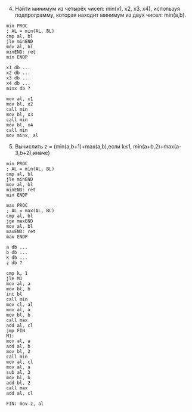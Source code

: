 4. Найти минимум из четырёх чисел: min(x1, x2, x3, x4), используя подпрограмму, которая находит минимум из двух чисел: min(a,b).

```x86asm
min PROC
; AL = min(AL, BL)
cmp al, bl
jle minEND
mov al, bl
minEND: ret
min ENDP

x1 db ...
x2 db ...
x3 db ...
x4 db ...
minx db ?

mov al, x1
mov bl, x2
call min
mov bl, x3
call min
mov bl, x4
call min
mov minx, al
```

5. Вычислить z = (min⁡(a,b+1)+max⁡(a,b),если  k≤1,
min⁡(a+b,2)+max⁡(a-3,b+2),иначе)

```x86asm
min PROC
; AL = min(AL, BL)
cmp al, bl
jle minEND
mov al, bl
minEND: ret
min ENDP

max PROC
; AL = max(AL, BL)
cmp al, bl
jge maxEND
mov al, bl
maxEND: ret
max ENDP

a db ...
b db ...
k db ...
z db ?

cmp k, 1
jle M1
mov al, a
mov bl, b
inc bl
call min
mov cl, al
mov al, a
mov bl, b
call max
add al, cl
jmp FIN
M1:
mov al, a
add al, b
mov bl, 2
call min
mov al, cl
mov al, a
sub al, 3
mov bl, b
add bl, 2
call max
add al, cl

FIN: mov z, al
```
